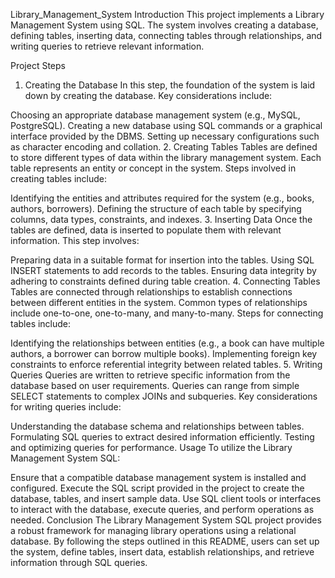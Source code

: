 Library_Management_System
Introduction
This project implements a Library Management System using SQL. The system involves creating a database, defining tables, inserting data, connecting tables through relationships, and writing queries to retrieve relevant information.

Project Steps
1. Creating the Database
In this step, the foundation of the system is laid down by creating the database. Key considerations include:

Choosing an appropriate database management system (e.g., MySQL, PostgreSQL).
Creating a new database using SQL commands or a graphical interface provided by the DBMS.
Setting up necessary configurations such as character encoding and collation.
2. Creating Tables
Tables are defined to store different types of data within the library management system. Each table represents an entity or concept in the system. Steps involved in creating tables include:

Identifying the entities and attributes required for the system (e.g., books, authors, borrowers).
Defining the structure of each table by specifying columns, data types, constraints, and indexes.
3. Inserting Data
Once the tables are defined, data is inserted to populate them with relevant information. This step involves:

Preparing data in a suitable format for insertion into the tables.
Using SQL INSERT statements to add records to the tables.
Ensuring data integrity by adhering to constraints defined during table creation.
4. Connecting Tables
Tables are connected through relationships to establish connections between different entities in the system. Common types of relationships include one-to-one, one-to-many, and many-to-many. Steps for connecting tables include:

Identifying the relationships between entities (e.g., a book can have multiple authors, a borrower can borrow multiple books).
Implementing foreign key constraints to enforce referential integrity between related tables.
5. Writing Queries
Queries are written to retrieve specific information from the database based on user requirements. Queries can range from simple SELECT statements to complex JOINs and subqueries. Key considerations for writing queries include:

Understanding the database schema and relationships between tables.
Formulating SQL queries to extract desired information efficiently.
Testing and optimizing queries for performance.
Usage
To utilize the Library Management System SQL:

Ensure that a compatible database management system is installed and configured.
Execute the SQL script provided in the project to create the database, tables, and insert sample data.
Use SQL client tools or interfaces to interact with the database, execute queries, and perform operations as needed.
Conclusion
The Library Management System SQL project provides a robust framework for managing library operations using a relational database. By following the steps outlined in this README, users can set up the system, define tables, insert data, establish relationships, and retrieve information through SQL queries.
